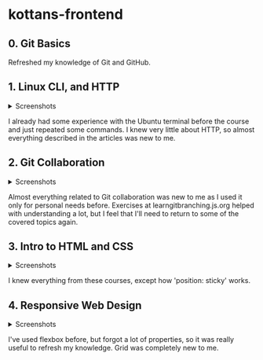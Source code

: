 # kottans-frontend

## 0. Git Basics

Refreshed my knowledge of Git and GitHub.

## 1. Linux CLI, and HTTP

<details>
<summary>Screenshots</summary>

![Completed quiz 1 screenshot](task_linux_cli/quiz-1.PNG)
![Completed quiz 2 screenshot](task_linux_cli/quiz-2.PNG)
![Completed quiz 3 screenshot](task_linux_cli/quiz-3.PNG)
![Completed quiz 4 screenshot](task_linux_cli/quiz-4.PNG)

</details>

I already had some experience with the Ubuntu terminal before the course and just repeated some commands. I knew very little about HTTP, so almost everything described in the articles was new to me.

## 2. Git Collaboration

<details>
<summary>Screenshots</summary>

![Completed week 3 of Google's Git Course](task_git_collaboration/week-3.PNG)
![Completed week 4 of Google's Git Course](task_git_collaboration/week-4.PNG)
![Completed main section (only required lessons) at learngitbranching.js.org](task_git_collaboration/learngitbranching-1.PNG)
![Completed remote section at learngitbranching.js.org](task_git_collaboration/learngitbranching-2.PNG)

</details>

Almost everything related to Git collaboration was new to me as I used it only for personal needs before. Exercises at learngitbranching.js.org helped with understanding a lot, but I feel that I'll need to return to some of the covered topics again.

## 3. Intro to HTML and CSS

<details>
<summary>Screenshots</summary>

![Completed week 1](task_html_css_intro/week-1.PNG)
![Completed week 2](task_html_css_intro/week-2.PNG)
![Completed HTML&CSS lessons at codecademy.com](task_html_css_intro/codecademy-html-css.PNG)

</details>

I knew everything from these courses, except how 'position: sticky' works.

## 4. Responsive Web Design

<details>
<summary>Screenshots</summary>

![Completed Flexbox Froggy game](task_responsive_web_design/flexfroggy.PNG)
![Completed Grid Garden game](task_responsive_web_design/gridgarden.PNG)

</details>

I've used flexbox before, but forgot a lot of properties, so it was really useful to refresh my knowledge. Grid was completely new to me.
